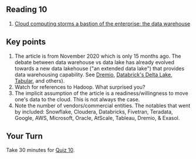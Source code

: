 ## Reading 10



1. [Cloud computing storms a bastion of the enterprise: the data warehouse](https://siliconangle.com/2020/11/15/cloud-computing-storms-bastion-enterprise-data-warehouse/)

## Key points

1. The article is from November 2020 which is only 15 months ago. The debate between data warehouse vs data lake has already evolved towards a new data lakehouse ("an extended data lake") that provides data warehousing capability. See [Dremio](https://www.dremio.com/platform/cloud/), [Databrick's Delta Lake](https://databricks.com/product/delta-lake-on-databricks), [Tabular](https://tabular.io/), and others).
2. Watch for references to Hadoop. What surprised you?
3. The implicit assumption of the article is a readiness/willingness to move one's data to the cloud. This is not always the case.
4. Note the number of vendors/commercial entities. The notables that went by included: Snowflake, Cloudera, Databricks, Fivetran, Teradata, Google, AWS, Microsoft, Oracle, AtScale, Tableau, Dremio, & Exasol.  

## Your Turn

   Take 30 minutes for [Quiz 10](https://coursys.sfu.ca/2022sp-cmpt-756-g1/+q10/). 
